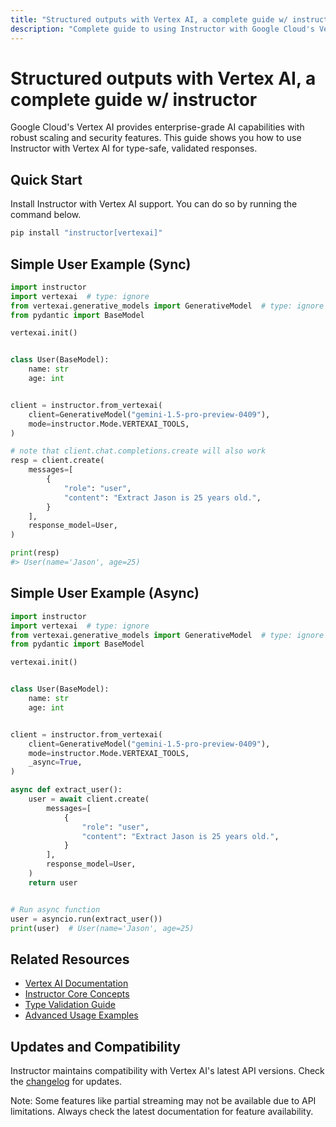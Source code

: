 ```yaml
---
title: "Structured outputs with Vertex AI, a complete guide w/ instructor"
description: "Complete guide to using Instructor with Google Cloud's Vertex AI. Learn how to generate structured, type-safe outputs with enterprise-grade AI capabilities."
---
```


# Structured outputs with Vertex AI, a complete guide w/ instructor

Google Cloud's Vertex AI provides enterprise-grade AI capabilities with robust scaling and security features. This guide shows you how to use Instructor with Vertex AI for type-safe, validated responses.

## Quick Start

Install Instructor with Vertex AI support. You can do so by running the command below.

```bash
pip install "instructor[vertexai]"
```

## Simple User Example (Sync)

```python
import instructor
import vertexai  # type: ignore
from vertexai.generative_models import GenerativeModel  # type: ignore
from pydantic import BaseModel

vertexai.init()


class User(BaseModel):
    name: str
    age: int


client = instructor.from_vertexai(
    client=GenerativeModel("gemini-1.5-pro-preview-0409"),
    mode=instructor.Mode.VERTEXAI_TOOLS,
)

# note that client.chat.completions.create will also work
resp = client.create(
    messages=[
        {
            "role": "user",
            "content": "Extract Jason is 25 years old.",
        }
    ],
    response_model=User,
)

print(resp)
#> User(name='Jason', age=25)
```

## Simple User Example (Async)

```python
import instructor
import vertexai  # type: ignore
from vertexai.generative_models import GenerativeModel  # type: ignore
from pydantic import BaseModel

vertexai.init()


class User(BaseModel):
    name: str
    age: int


client = instructor.from_vertexai(
    client=GenerativeModel("gemini-1.5-pro-preview-0409"),
    mode=instructor.Mode.VERTEXAI_TOOLS,
    _async=True,
)

async def extract_user():
    user = await client.create(
        messages=[
            {
                "role": "user",
                "content": "Extract Jason is 25 years old.",
            }
        ],
        response_model=User,
    )
    return user


# Run async function
user = asyncio.run(extract_user())
print(user)  # User(name='Jason', age=25)
```

## Related Resources

- [Vertex AI Documentation](https://cloud.google.com/vertex-ai/docs)
- [Instructor Core Concepts](../concepts/index.md)
- [Type Validation Guide](../concepts/validation.md)
- [Advanced Usage Examples](../examples/index.md)

## Updates and Compatibility

Instructor maintains compatibility with Vertex AI's latest API versions. Check the [changelog](https://github.com/jxnl/instructor/blob/main/CHANGELOG.md) for updates.

Note: Some features like partial streaming may not be available due to API limitations. Always check the latest documentation for feature availability.
